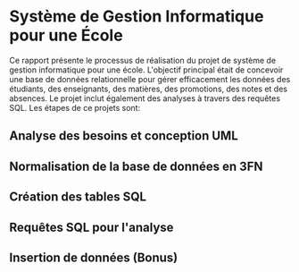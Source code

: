 # Système de Gestion Informatique pour une École

Ce rapport présente le processus de réalisation du projet de système de gestion 
informatique pour une école. L'objectif principal était de concevoir une base de données 
relationnelle pour gérer efficacement les données des étudiants, des enseignants, des 
matières, des promotions, des notes et des absences. Le projet inclut également des 
analyses à travers des requêtes SQL. Les étapes de ce projets sont:


## Analyse des besoins et conception UML
## Normalisation de la base de données en 3FN
## Création des tables SQL
## Requêtes SQL pour l'analyse
## Insertion de données (Bonus)
